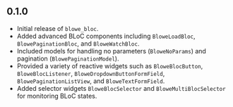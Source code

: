 ## 0.1.0

- Initial release of `blowe_bloc`.
- Added advanced BLoC components including `BloweLoadBloc`, `BlowePaginationBloc`, and `BloweWatchBloc`.
- Included models for handling no parameters (`BloweNoParams`) and pagination (`BlowePaginationModel`).
- Provided a variety of reactive widgets such as `BloweBlocButton`, `BloweBlocListener`, `BloweDropdownButtonFormField`, `BlowePaginationListView`, and `BloweTextFormField`.
- Added selector widgets `BloweBlocSelector` and `BloweMultiBlocSelector` for monitoring BLoC states.
